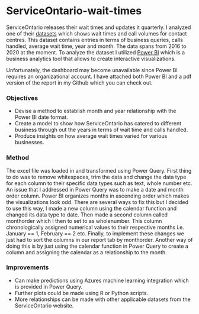 # ServiceOntario-wait-times
ServiceOntario releases their wait times and updates it quarterly. I analyzed one of their [datasets](https://data.ontario.ca/dataset/serviceontario-wait-times-and-call-volumes-contact-centres) which shows wait times and call volumes for contact centres. This dataset contains entries in terms of business queries, calls handled, average wait time, year and month. The data spans from 2016 to 2020 at the moment. To analyze the dataset I utilized [Power BI](https://powerbi.microsoft.com/en-us/) which is a business analytics tool that allows to create interactive visualizations.  

Unfortunately, the dashboard may become unavailable since Power BI requires an organizational account. I have attached both Power BI and a pdf version of the report in my Github which you can check out.


### Objectives
*   Devise a method to establish month and year relationship with the Power BI date format.
*   Create a model to show how ServiceOntario has catered to different business through out the years in terms of wait time and calls handled.
*   Produce insights on how average wait times varied for various businesses.


### Method
The excel file was loaded in and transformed using Power Query. First thing to do was to remove whitespaces, trim the data and change the data type for each column to their specific data types such as text, whole number etc. An issue that I addressed in Power Query was to make a date and month order column. Power BI organizes months in ascending order which makes the visualizations look odd. There are several ways to fix this but I decided to use this way, I made a new column using the calendar function and changed its data type to date. Then made a second column called monthorder which I then to set to as wholenumber. This column chronologically assigned numerical values to their respective months i.e. January == 1, February == 2 etc. Finally, to implement these changes we just had to sort the columns in our report tab by monthorder. Another way of doing this is by just using the calendar function in Power Query to create a column and assigning the calendar as a relationship to the month.

### Improvements
*   Can make predictions using Azures machine learning integration which is provided in Power Query.
*   Further plots could be made using R or Python scripts.
*   More relationships can be made with other applicable datasets from the ServiceOntario website.


[//]: # (These are reference links used in the body of this note and get stripped out when the markdown processor does its job. There is no need to format nicely because it shouldn't be seen. Thanks SO - http://stackoverflow.com/questions/4823468/store-comments-in-markdown-syntax)

   
  

